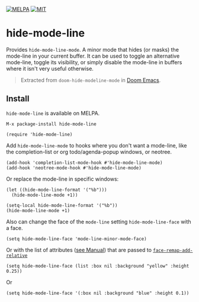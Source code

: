 [![MELPA](http://melpa.org/packages/hide-mode-line-badge.svg?style=flat-square)](http://melpa.org/#/hide-mode-line)
[![MIT](https://img.shields.io/badge/license-MIT-green.svg?style=flat-square)](./LICENSE)

# hide-mode-line

Provides `hide-mode-line-mode`. A minor mode that hides (or masks) the mode-line
in your current buffer. It can be used to toggle an alternative mode-line,
toggle its visibility, or simply disable the mode-line in buffers where it isn't
very useful otherwise.

> Extracted from `doom-hide-modeline-mode` in [Doom Emacs][doom].

## Install

`hide-mode-line` is available on MELPA.

`M-x package-install hide-mode-line`

```emacs-lisp
(require 'hide-mode-line)
```

Add `hide-mode-line-mode` to hooks where you don't want a mode-line, like the
completion-list or org todo/agenda-popup windows, or neotree.

```emacs-lisp
(add-hook 'completion-list-mode-hook #'hide-mode-line-mode)
(add-hook 'neotree-mode-hook #'hide-mode-line-mode)
```

Or replace the mode-line in specific windows:

```emacs-lisp
(let ((hide-mode-line-format '("%b")))
  (hide-mode-line-mode +1))

(setq-local hide-mode-line-format '("%b"))
(hide-mode-line-mode +1)
```
Also can change the face of the `mode-line` setting `hide-mode-line-face` with a
face.

```emacs-lsip
(setq hide-mode-line-face 'mode-line-minor-mode-face)
```

Or with the list of attributes ([see Manual][attributes-doc]) that are passed to [`face-remap-add-relative`][remap-doc]

```emacs-lisp
(setq hide-mode-line-face (list :box nil :background "yellow" :height 0.25))
```
Or
```emacs-lisp
(setq hide-mode-line-face '(:box nil :background "blue" :height 0.1))
```


[doom]: https://github.com/hlissner/doom-emacs
[attributes-doc]: https://www.gnu.org/software/emacs/manual/html_node/elisp/Face-Attributes.html
[remap-doc]: https://www.gnu.org/software/emacs/manual/html_node/elisp/Face-Remapping.html
